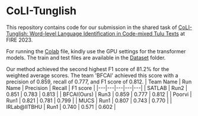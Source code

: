 # CoLI-Tunglish

This repository contains code for our submission in the shared task of [CoLI-Tunglish: Word-level Language Identification in Code-mixed Tulu Texts](https://sites.google.com/view/coli-tunglish/home?authuser=0) at FIRE 2023. 

For running the [Colab](https://github.com/Ahmedmegahed72/CoLI-Tunglish/blob/master/Language_Identification.ipynb) file, kindly use the GPU settings for the transformer models. The train and test files are available in the [Dataset](https://github.com/Ahmedmegahed72/CoLI-Tunglish/tree/master/Dataset) folder.

Our method achieved the second highest F1 score of 81.2\% for the weighted average scores. The team 'BFCAI' achieved this score with a precision of 0.859, recall of 0.777, and F1 score of 0.812.
| Team Name | Run Name | Precision | Recall | F1 score |
|---|---|---|---|---|
| SATLAB | Run2 | 0.851 | 0.783 | 0.813 |
| BFCAI(Ours) | Run3 | 0.859 | 0.777 | 0.812 |
| Poorvi | Run1 | 0.821 | 0.781 | 0.799 |
| MUCS | Run1 | 0.807 | 0.743 | 0.770 |
| IRLab@IITBHU | Run1 | 0.740 | 0.571 | 0.602 |
